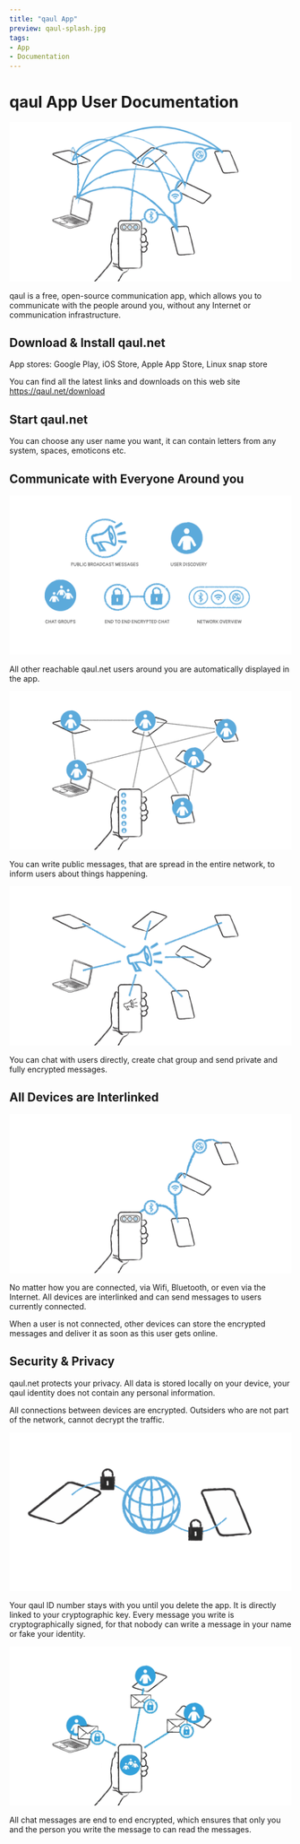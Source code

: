 ```yaml
---
title: "qaul App"
preview: qaul-splash.jpg
tags:
- App
- Documentation
---
```

# qaul App User Documentation

![](04-Mesh-Net2.jpeg)

qaul is a free, open-source communication app, which allows you to communicate with the people around you, without any Internet or communication infrastructure.

## Download & Install qaul.net

App stores: Google Play, iOS Store, Apple App Store, Linux snap store

You can find all the latest links and downloads on this web site <https://qaul.net/download>

## Start qaul.net

You can choose any user name you want, it can contain letters from any system, spaces, emoticons etc.

## Communicate with Everyone Around you

![](02-Features.jpeg)

All other reachable qaul.net users around you are automatically displayed in the app.

![](06-User-discovery.jpeg)

You can write public messages, that are spread in the entire network, to inform users about things happening.

![](05-Public-Notice.jpeg)

You can chat with users directly, create chat group and send private and fully encrypted messages.

## All Devices are Interlinked

![](03-Mesh-Net.jpeg)

No matter how you are connected, via Wifi, Bluetooth, or even via the Internet. All devices are interlinked and can send messages to users currently connected.

When a user is not connected, other devices can store the encrypted messages and deliver it as soon as this user gets online.

## Security & Privacy

qaul.net protects your privacy. All data is stored locally on your device, your qaul identity does not contain any personal information.

All connections between devices are encrypted. Outsiders who are not part of the network, cannot decrypt the traffic.

![](01-End-to-End-encrypted.jpeg)

Your qaul ID number stays with you until you delete the app. It is directly linked to your cryptographic key. Every message you write is cryptographically signed, for that nobody can write a message in your name or fake your identity.

![](end-to-end-encryption.png)

All chat messages are end to end encrypted, which ensures that only you and the person you write the message to can read the messages.
